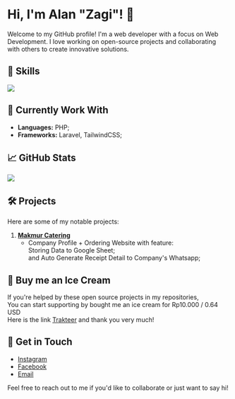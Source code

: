 # Hi, I'm Alan "Zagi"! 👋

Welcome to my GitHub profile! I'm a web developer with a focus on Web Development. I love working on open-source projects and collaborating with others to create innovative solutions.

## 🔧 Skills
<a href="https://github.com/alanzagi">
  <img align="center" src="https://github-readme-stats.vercel.app/api/top-langs/?username=alanzagi&layout=compact&theme=chartreuse-dark&langs_count=8" />
</a>

## 🌱 Currently Work With
- **Languages:** PHP;  
- **Frameworks:** Laravel, TailwindCSS;

## 📈 GitHub Stats
<a href="https://github.com/alanzagi">
  <img align="center" src="https://github-readme-stats.vercel.app/api?username=alanzagi&count_private=true&show_icons=true&theme=chartreuse-dark" />
</a>

## 🛠️ Projects
Here are some of my notable projects:

1. **[Makmur Catering](https://github.com/alanzagi/makmurcatering/)**
   - Company Profile + Ordering Website with feature:  
     Storing Data to Google Sheet;   
     and Auto Generate Receipt Detail to Company's Whatsapp;
  
## 🎁 Buy me an Ice Cream
If you're helped by these open source projects in my repositories,  
You can start supporting by bought me an ice cream for Rp10.000 / 0.64 USD  
Here is the link [Trakteer](https://trakteer.id/alan_zagi) and thank you very much!

## 💬 Get in Touch
- [Instagram](https://instagram.com/alanzagi)
- [Facebook](https://facebook.com/alanzagi)
- [Email](alanzagi@hotmail.com)

Feel free to reach out to me if you'd like to collaborate or just want to say hi!
